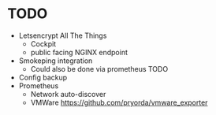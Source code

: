 # TODO

- Letsencrypt All The Things
    - Cockpit
    - public facing NGINX endpoint
- Smokeping integration
    - Could also be done via prometheus TODO
- Config backup
- Prometheus
    - Network auto-discover
    - VMWare https://github.com/pryorda/vmware_exporter

